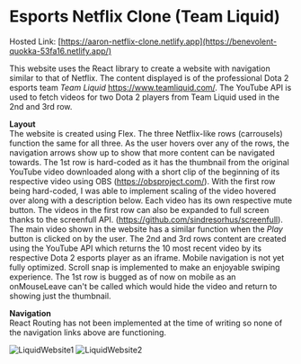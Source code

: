 # Esports Netflix Clone (Team Liquid)

Hosted Link: [https://aaron-netflix-clone.netlify.app](https://benevolent-quokka-53fa16.netlify.app/)

This website uses the React library to create a website with navigation similar to that of Netflix. The content displayed is of the professional Dota 2 esports team *Team Liquid* https://www.teamliquid.com/. The YouTube API is used to fetch videos for two Dota 2 players from Team Liquid used in the 2nd and 3rd row.

**Layout** <br />
The website is created using Flex. The three Netflix-like rows (carrousels) function the same for all three. As the user hovers over any of the rows, the navigation arrows show up to show that more content can be navigated towards. The 1st row is hard-coded as it has the thumbnail from the original YouTube video downloaded along with a short clip of the beginning of its respective video using OBS (https://obsproject.com/). With the first row being hard-coded, I was able to implement scaling of the video hovered over along with a description below. Each video has its own respective mute button. The videos in the first row can also be expanded to full screen thanks to the screenfull API. (https://github.com/sindresorhus/screenfull). The main video shown in the website has a similar function when the *Play* button is clicked on by the user. The 2nd and 3rd rows content are created using the YouTube API which returns the 10 most recent video by its respective Dota 2 esports player as an iframe. Mobile navigation is not yet fully optimized. Scroll snap is implemented to make an enjoyable swiping experience. The 1st row is bugged as of now on mobile as an onMouseLeave can't be called which would hide the video and return to showing just the thumbnail.

**Navigation** <br />
React Routing has not been implemented at the time of writing so none of the navigation links above are functioning.

![LiquidWebsite1](https://user-images.githubusercontent.com/107777470/179984856-7e540201-1706-43eb-a4bf-351c8601d7fc.png)
![LiquidWebsite2](https://user-images.githubusercontent.com/107777470/179984860-b3da5fc5-5c62-4698-bc94-3d15ef812ce8.png)
